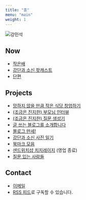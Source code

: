 ```yaml
---
title: "홈"
menu: "main"
weight: 1
---
```


![강민석](https://mataroa.blog/images/3d2e27a1.jpeg "강민석")

## Now
- [작은배](https://jagunbae.com/about/)
- [강단과 소신 팟캐스트](https://podcast.jagunbae.com)
- [단편](https://weekly.bearblog.dev)

## Projects
- [망하지 않을 만큼 작은 식당 창업하기](https://jagunbae.com/too-small-to-fail/)
- [(조금은 진지한) 부모님 인터뷰](https://kangminsuk.com/ko/interview/)
- [(조금은 진지한) 질문 생성기](https://kangminsuk.com/ko/conversation/)
- [글 쓰는 블로그를 소개합니다](https://blogs.jagunbae.com)
- [블로그 만세!](https://blogmansae.com)
- [강단과 소신 사진 일기](https://us.jagunbae.com)
- [북마크 모음](https://links.kangminsuk.com/bookmarks/shared)
- [샌드위치샵 치지레이지](https://reviews.cheesylazy.com/) (영업 종료)
- [질문 있는 사람들](https://questions.jagunbae.com)

## Contact
- [이메일](https://letterbird.co/kang)
- [RSS 피드](https://kangminsuk.com/ko/blog/index.xml)로 구독할 수 있습니다.